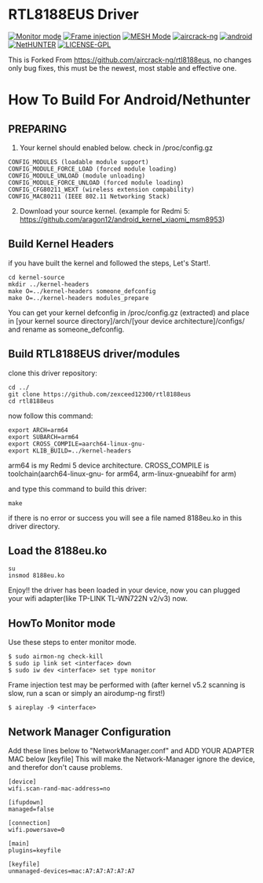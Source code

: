 # RTL8188EUS Driver
[![Monitor mode](https://img.shields.io/badge/monitor%20mode-supported-brightgreen.svg)](#) [![Frame injection](https://img.shields.io/badge/frame%20injection-supported-brightgreen)](#) [![MESH Mode](https://img.shields.io/badge/mesh%20mode-supported-brightgreen.svg)](#) [![aircrack-ng](https://img.shields.io/badge/aircrack--ng-supported-blue.svg)](#) [![android](https://img.shields.io/badge/android-supported-blue.svg)](#) [![NetHUNTER](https://img.shields.io/badge/NetHUNTER-supported-red.svg)](#) [![LICENSE-GPL](https://img.shields.io/badge/license-GPL--v3.0-orange)](https://github.com/zexceed12300/rtl8188eus/blob/master/LICENSE)

This is Forked From https://github.com/aircrack-ng/rtl8188eus, no changes only bug fixes, this must be the newest, most stable and effective one.

# How To Build For Android/Nethunter
## PREPARING
1. Your kernel should enabled below. check in /proc/config.gz
```
CONFIG_MODULES (loadable module support)
CONFIG_MODULE_FORCE_LOAD (forced module loading)
CONFIG_MODULE_UNLOAD (module unloading)
CONFIG_MODULE_FORCE_UNLOAD (forced module loading)
CONFIG_CFG80211_WEXT (wireless extension compability)
CONFIG_MAC80211 (IEEE 802.11 Networking Stack)
```
2. Download your source kernel. (example for Redmi 5: https://github.com/aragon12/android_kernel_xiaomi_msm8953)
## Build Kernel Headers
if you have built the kernel and followed the steps, Let's Start!. 
```
cd kernel-source
mkdir ../kernel-headers
make O=../kernel-headers someone_defconfig
make O=../kernel-headers modules_prepare
```
You can get your kernel defconfig in /proc/config.gz (extracted) and place in [your kernel source directory]/arch/[your device architecture]/configs/ and rename as someone_defconfig.
## Build RTL8188EUS driver/modules
clone this driver repository:
```
cd ../
git clone https://github.com/zexceed12300/rtl8188eus
cd rtl8188eus
```

now follow this command:
```
export ARCH=arm64
export SUBARCH=arm64
export CROSS_COMPILE=aarch64-linux-gnu-
export KLIB_BUILD=../kernel-headers
```
arm64 is my Redmi 5 device architecture. CROSS_COMPILE is toolchain(aarch64-linux-gnu- for arm64, arm-linux-gnueabihf for arm)

and type this command to build this driver: 
```
make
```
if there is no error or success you will see a file named 8188eu.ko in this driver directory. 
## Load the 8188eu.ko
```
su
insmod 8188eu.ko
```
Enjoy!! the driver has been loaded in your device, now you can plugged your wifi adapter(like TP-LINK TL-WN722N v2/v3) now.
## HowTo Monitor mode
Use these steps to enter monitor mode.
```
$ sudo airmon-ng check-kill
$ sudo ip link set <interface> down
$ sudo iw dev <interface> set type monitor
```
Frame injection test may be performed with
(after kernel v5.2 scanning is slow, run a scan or simply an airodump-ng first!)
```
$ aireplay -9 <interface>
```
## Network Manager Configuration
Add these lines below to "NetworkManager.conf" and ADD YOUR ADAPTER MAC below [keyfile] This will make the Network-Manager ignore the device, and therefor don't cause problems.
```
[device]
wifi.scan-rand-mac-address=no

[ifupdown]
managed=false

[connection]
wifi.powersave=0

[main]
plugins=keyfile

[keyfile]
unmanaged-devices=mac:A7:A7:A7:A7:A7
```
